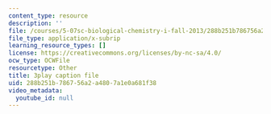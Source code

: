 ```yaml
---
content_type: resource
description: ''
file: /courses/5-07sc-biological-chemistry-i-fall-2013/288b251b786756a2a4807a1e0a681f38_eOYHJLqP2Ps.vtt
file_type: application/x-subrip
learning_resource_types: []
license: https://creativecommons.org/licenses/by-nc-sa/4.0/
ocw_type: OCWFile
resourcetype: Other
title: 3play caption file
uid: 288b251b-7867-56a2-a480-7a1e0a681f38
video_metadata:
  youtube_id: null
---
```

